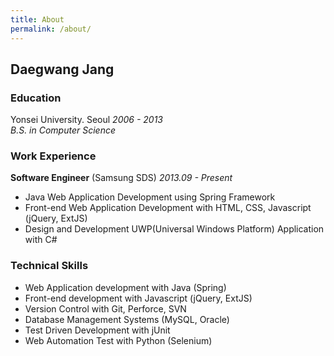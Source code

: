 ```yaml
---
title: About
permalink: /about/
---
```


## Daegwang Jang

### __Education__  
Yonsei University. Seoul _2006 - 2013_  
_B.S. in Computer Science_

### __Work Experience__  
__Software Engineer__ (Samsung SDS) _2013.09 - Present_

- Java Web Application Development using Spring Framework   
- Front-end Web Application Development with HTML, CSS, Javascript (jQuery, ExtJS)
- Design and Development UWP(Universal Windows Platform) Application with C#
  
  
### __Technical Skills__

- Web Application development with Java (Spring)
- Front-end development with Javascript (jQuery, ExtJS)
- Version Control with Git, Perforce, SVN
- Database Management Systems (MySQL, Oracle)
- Test Driven Development with jUnit
- Web Automation Test with Python (Selenium)

